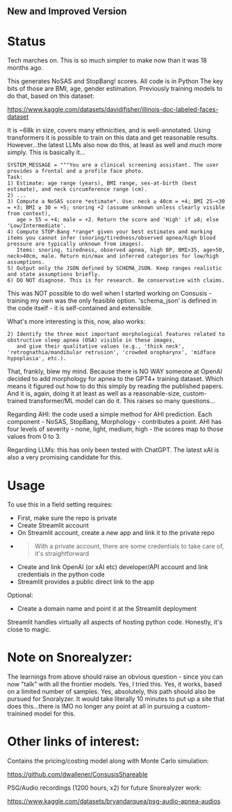 ## New and Improved Version

# Status

Tech marches on. This is so much simpler to make now than it was 18 months ago.

This generates NoSAS and StopBang! scores. All code is in Python The key bits of those are BMI, age, gender estimation. Previously training models to do that, based on this dataset:

https://www.kaggle.com/datasets/davidjfisher/illinois-doc-labeled-faces-dataset

It is ~68k in size, covers many ethnicities, and is well-annotated. Using transformers it is possible to train on this data and get reasonable results. However...the latest LLMs also now do this, at least as well and much more simply. This is basically it...

```
SYSTEM_MESSAGE = """You are a clinical screening assistant. The user provides a frontal and a profile face photo.
Task:
1) Estimate: age range (years), BMI range, sex-at-birth (best estimate), and neck circumference range (cm).
2) ...
3) Compute a NoSAS score *estimate*. Use: neck ≥ 40cm = +4; BMI 25–<30 = +3; BMI ≥ 30 = +5; snoring +2 (assume unknown unless clearly visible from context),
   age > 55 = +4; male = +2. Return the score and 'High' if ≥8; else 'Low/Intermediate'.
4) Compute STOP-Bang *range* given your best estimates and marking items you cannot infer (snoring/tiredness/observed apnea/high blood pressure are typically unknown from images).
   Items: snoring, tiredness, observed apnea, high BP, BMI>35, age>50, neck>40cm, male. Return min/max and inferred categories for low/high assumptions.
5) Output only the JSON defined by SCHEMA_JSON. Keep ranges realistic and state assumptions briefly.
6) DO NOT diagnose. This is for research. Be conservative with claims.
```

This was NOT possible to do well when I started working on Consusis - training my own was the only feasible option. 'schema_json' is defined in the code itself - it is self-contained and extensible.

What's more interesting is this, now, also works:

```
2) Identify the three most important morphological features related to obstructive sleep apnea (OSA) visible in these images,
   and give their qualitative values (e.g., 'thick neck', 'retrognathia/mandibular retrusion', 'crowded oropharynx', 'midface hypoplasia', etc.).
```

That, frankly, blew my mind. Because there is NO WAY someone at OpenAI decided to add morphology for apnea to the GPT4+ training dataset. Which means it figured out how to do this simply by reading the published papers. And it is, again, doing it at least as well as a reasonable-size, custom-trained transformer/ML model can do it. This raises so many questions...

Regarding AHI: the code used a simple method for AHI prediction. Each component - NoSAS, StopBang, Morphology - contributes a point. AHI has four levels of severity - none, light, medium, high - the scores map to those values from 0 to 3. 

Regarding LLMs: this has only been tested with ChatGPT. The latest xAI is also a very promising candidate for this.

# Usage

To use this in a field setting requires:

- First, make sure the repo is private
- Create Streamlit account
- On Streamlit account, create a new app and link it to the private repo
- > With a private account, there are some credentials to take care of, it's straightforward
- Create and link OpenAI (or xAI etc) developer/API account and link credentials in the python code
- Streamlit provides a public direct link to the app

Optional:

- Create a domain name and point it at the Streamlit deployment

Streamlit handles virtually all aspects of hosting python code. Honestly, it's close to magic. 

# Note on Snorealyzer:

The learnings from above should raise an obvious question - since you can now "talk" with all the frontier models. Yes, I tried this. Yes, it works, based on a limited number of samples. Yes, absolutely, this path should also be pursued for Snoralyzer. It would take literally 10 minutes to put up a site that does this...there is IMO no longer any point at all in pursuing a custom-trainined model for this.

# Other links of interest:

Contains the pricing/costing model along with Monte Carlo simulation:

https://github.com/dwallener/ConsusisShareable

PSG/Audio recordings (1200 hours, x2) for future Snorealyzer work:

https://www.kaggle.com/datasets/bryandarquea/psg-audio-apnea-audios






